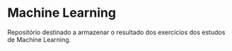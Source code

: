 # Machine Learning

Repositório destinado a armazenar o resultado dos exercícios dos
estudos de Machine Learning.

